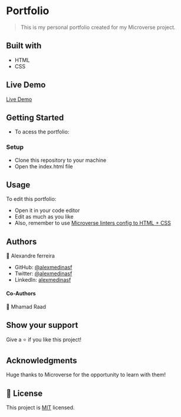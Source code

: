 # Portfolio

> This is my personal portfolio created for my Microverse project.


## Built with

- HTML
- CSS

## Live Demo

[Live Demo](https://alexmedinasf.github.io/Porfolio/)

## Getting Started

- To acess the portfolio:

### Setup

- Clone this repository to your machine
- Open the index.html file

## Usage

To edit this portfolio:

- Open it in your code editor
- Edit as much as you like
- Also, remember to use [Microverse linters config to HTML + CSS](https://github.com/microverseinc/linters-config/tree/master/html-css)

## Authors

👤 Alexandre ferreira

- GitHub: [@alexmedinasf](https://github.com/alexmedinasf)
- Twitter: [@alexmedinasf](https://twitter.com/alexmedinasf)
- LinkedIn: [alexmedinasf](https://linkedin.com/in/alexmedinasf)

#### Co-Authors

👤 Mhamad Raad

## Show your support

Give a ⭐️ if you like this project!

## Acknowledgments

Huge thanks to Microverse for the opportunity to learn with them!

## 📝 License

This project is [MIT](./MIT.md) licensed.
